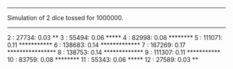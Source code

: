 ***
Simulation of 2 dice tossed for 1000000.
***

  2 :    27734:  0.03 **
  3 :    55494:  0.06 *****
  4 :    82998:  0.08 ********
  5 :   111071:  0.11 ***********
  6 :   138683:  0.14 *************
  7 :   167269:  0.17 ****************
  8 :   138753:  0.14 *************
  9 :   111307:  0.11 ***********
 10 :    83759:  0.08 ********
 11 :    55343:  0.06 *****
 12 :    27589:  0.03 **

